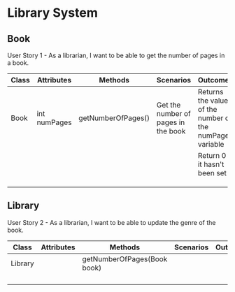 # Library System

## Book
User Story 1 - As a librarian, I want to be able to get the number of pages in a book.

| Class | Attributes   | Methods             | Scenarios                            | Outcomes                                                  |
|-------|--------------|---------------------|--------------------------------------|-----------------------------------------------------------|
| Book  | int numPages | getNumberOfPages()  | Get the number of pages in the book  | Returns the value of the number of the numPages variable  |
|       |              |                     |                                      | Return 0 if it hasn't been set                            |
|       |              |                     |                                      |                                                           |
|       |              |                     |                                      |                                                           |
|       |              |                     |                                      |                                                           |

## Library
User Story 2 - As a librarian, I want to be able to update the genre of the book.

| Class   | Attributes | Methods                     | Scenarios | Outcomes |
|---------|------------|-----------------------------|-----------|----------|
| Library |            | getNumberOfPages(Book book) |           |          |
|         |            |                             |           |          |
|         |            |                             |           |          |
|         |            |                             |           |          |
|         |            |                             |           |          |

